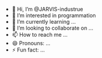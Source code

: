 - 👋 Hi, I’m @JARVIS-industrue
- 👀 I’m interested in programmation
- 🌱 I’m currently learning ...
- 💞️ I’m looking to collaborate on ...
- 📫 How to reach me ...
- 😄 Pronouns: ...
- ⚡ Fun fact: ...

<!---
JARVIS-industrue/JARVIS-industrue is a ✨ special ✨ repository because its `README.md` (this file) appears on your GitHub profile.
You can click the Preview link to take a look at your changes.
--->
